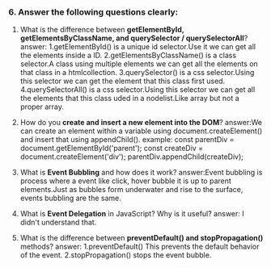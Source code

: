 

### 6. Answer the following questions clearly:

1. What is the difference between **getElementById, getElementsByClassName, and querySelector / querySelectorAll**?
answer:
1.getElementById() is a unique id selector.Use it we can get all the elements inside a ID.
2.getElementsByClassName() is a class selector.A class using multiple elements we can get all the elements on that class in a htmlcollection.
3.querySelector() is a css selector.Using this selector we can get the element that this class first used.
4.querySelectorAll() is a css selector.Using this selector we can get all the elements that this class uded in a nodelist.Like array but not a proper array.

2. How do you **create and insert a new element into the DOM**?
answer:We can create an element within a variable using document.createElement() and insert that using appendChild().
example:
const parentDiv = document.getElementById('parent');
const createDiv = document.createElement('div'); 
parentDiv.appendChild(createDiv);

3. What is **Event Bubbling** and how does it work?
answer:Event bubbling is process where a event like click, hover bubble it is up to parent elements.Just as bubbles form underwater and rise to the surface, events bubbling are the same.
4. What is **Event Delegation** in JavaScript? Why is it useful?
answer: I didn't understand that.
5. What is the difference between **preventDefault() and stopPropagation()** methods?
answer:
1.preventDefault() This prevents the default behavior of the event.
2.stopPropagation() stops the event bubble.

